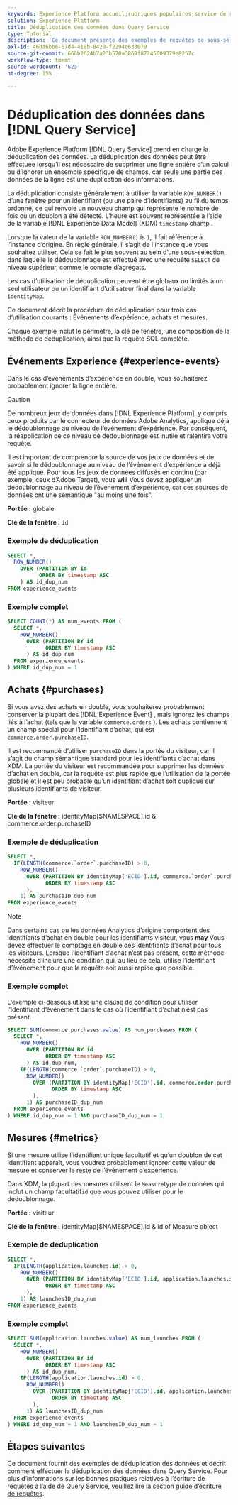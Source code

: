 ```yaml
---
keywords: Experience Platform;accueil;rubriques populaires;service de requête;service de requête;déduplication des données;déduplication ;
solution: Experience Platform
title: Déduplication des données dans Query Service
type: Tutorial
description: 'Ce document présente des exemples de requêtes de sous-sélection et d’échantillon complet pour dédupliquer trois cas d’utilisation courants : Événements d’expérience, achats et mesures.'
exl-id: 46ba6bb6-67d4-418b-8420-f2294e633070
source-git-commit: 668b2624b7a23b570a3869f87245009379e8257c
workflow-type: tm+mt
source-wordcount: '623'
ht-degree: 15%

---
```


# Déduplication des données dans [!DNL Query Service]

Adobe Experience Platform [!DNL Query Service] prend en charge la déduplication des données. La déduplication des données peut être effectuée lorsqu’il est nécessaire de supprimer une ligne entière d’un calcul ou d’ignorer un ensemble spécifique de champs, car seule une partie des données de la ligne est une duplication des informations.

La déduplication consiste généralement à utiliser la variable `ROW_NUMBER()` d’une fenêtre pour un identifiant (ou une paire d’identifiants) au fil du temps ordonné, ce qui renvoie un nouveau champ qui représente le nombre de fois où un doublon a été détecté. L’heure est souvent représentée à l’aide de la variable [!DNL Experience Data Model] (XDM) `timestamp` champ .

Lorsque la valeur de la variable `ROW_NUMBER()` is `1`, il fait référence à l’instance d’origine. En règle générale, il s’agit de l’instance que vous souhaitez utiliser. Cela se fait le plus souvent au sein d’une sous-sélection, dans laquelle le dédoublonnage est effectué avec une requête `SELECT` de niveau supérieur, comme le compte d’agrégats.

Les cas d’utilisation de déduplication peuvent être globaux ou limités à un seul utilisateur ou un identifiant d’utilisateur final dans la variable `identityMap`.

Ce document décrit la procédure de déduplication pour trois cas d’utilisation courants : Événements d’expérience, achats et mesures.

Chaque exemple inclut le périmètre, la clé de fenêtre, une composition de la méthode de déduplication, ainsi que la requête SQL complète.

## Événements Experience {#experience-events}

Dans le cas d’événements d’expérience en double, vous souhaiterez probablement ignorer la ligne entière.

>[!CAUTION]
>
>De nombreux jeux de données dans [!DNL Experience Platform], y compris ceux produits par le connecteur de données Adobe Analytics, applique déjà le dédoublonnage au niveau de l’événement d’expérience. Par conséquent, la réapplication de ce niveau de dédoublonnage est inutile et ralentira votre requête.
>
>Il est important de comprendre la source de vos jeux de données et de savoir si le dédoublonnage au niveau de l’événement d’expérience a déjà été appliqué. Pour tous les jeux de données diffusés en continu (par exemple, ceux d’Adobe Target), vous **will** Vous devez appliquer un dédoublonnage au niveau de l’événement d’expérience, car ces sources de données ont une sémantique &quot;au moins une fois&quot;.

**Portée :** globale

**Clé de la fenêtre :** `id`

### Exemple de déduplication

```sql
SELECT *,
  ROW_NUMBER()
    OVER (PARTITION BY id
          ORDER BY timestamp ASC
    ) AS id_dup_num
FROM experience_events
```

### Exemple complet

```sql
SELECT COUNT(*) AS num_events FROM (
  SELECT *,
    ROW_NUMBER()
      OVER (PARTITION BY id
            ORDER BY timestamp ASC
      ) AS id_dup_num
  FROM experience_events
) WHERE id_dup_num = 1
```

## Achats {#purchases}

Si vous avez des achats en double, vous souhaiterez probablement conserver la plupart des [!DNL Experience Event] , mais ignorez les champs liés à l’achat (tels que la variable `commerce.orders` ). Les achats contiennent un champ spécial pour l’identifiant d’achat, qui est `commerce.order.purchaseID`.

Il est recommandé d’utiliser `purchaseID` dans la portée du visiteur, car il s’agit du champ sémantique standard pour les identifiants d’achat dans XDM. La portée du visiteur est recommandée pour supprimer les données d’achat en double, car la requête est plus rapide que l’utilisation de la portée globale et il est peu probable qu’un identifiant d’achat soit dupliqué sur plusieurs identifiants de visiteur.

**Portée :** visiteur

**Clé de la fenêtre :** identityMap[$NAMESPACE].id &amp; commerce.order.purchaseID

### Exemple de déduplication

```sql
SELECT *,
  IF(LENGTH(commerce.`order`.purchaseID) > 0,
    ROW_NUMBER()
      OVER (PARTITION BY identityMap['ECID'].id, commerce.`order`.purchaseID
            ORDER BY timestamp ASC
      ),
    1) AS purchaseID_dup_num
FROM experience_events
```

>[!NOTE]
>
>Dans certains cas où les données Analytics d’origine comportent des identifiants d’achat en double pour les identifiants visiteur, vous **may** Vous devez effectuer le comptage en double des identifiants d’achat pour tous les visiteurs. Lorsque l’identifiant d’achat n’est pas présent, cette méthode nécessite d’inclure une condition qui, au lieu de cela, utilise l’identifiant d’événement pour que la requête soit aussi rapide que possible.

### Exemple complet

L’exemple ci-dessous utilise une clause de condition pour utiliser l’identifiant d’événement dans le cas où l’identifiant d’achat n’est pas présent.

```sql
SELECT SUM(commerce.purchases.value) AS num_purchases FROM (
  SELECT *,
    ROW_NUMBER()
      OVER (PARTITION BY id
            ORDER BY timestamp ASC
      ) AS id_dup_num,
    IF(LENGTH(commerce.`order`.purchaseID) > 0,
      ROW_NUMBER()
        OVER (PARTITION BY identityMap['ECID'].id, commerce.order.purchaseID
              ORDER BY timestamp ASC
        ),
      1) AS purchaseID_dup_num
  FROM experience_events
) WHERE id_dup_num = 1 AND purchaseID_dup_num = 1
```

## Mesures {#metrics}

Si une mesure utilise l’identifiant unique facultatif et qu’un doublon de cet identifiant apparaît, vous voudrez probablement ignorer cette valeur de mesure et conserver le reste de l’événement d’expérience.

Dans XDM, la plupart des mesures utilisent le `Measure`type de données qui inclut un champ facultatif`id` que vous pouvez utiliser pour le dédoublonnage.

**Portée :** visiteur

**Clé de la fenêtre :** identityMap[$NAMESPACE].id &amp; id of Measure object

### Exemple de déduplication

```sql
SELECT *,
  IF(LENGTH(application.launches.id) > 0,
    ROW_NUMBER()
      OVER (PARTITION BY identityMap['ECID'].id, application.launches.id
            ORDER BY timestamp ASC
      ),
    1) AS launchesID_dup_num
FROM experience_events
```

### Exemple complet

```sql
SELECT SUM(application.launches.value) AS num_launches FROM (
  SELECT *,
    ROW_NUMBER()
      OVER (PARTITION BY id
            ORDER BY timestamp ASC
      ) AS id_dup_num,
    IF(LENGTH(application.launches.id) > 0,
      ROW_NUMBER()
        OVER (PARTITION BY identityMap['ECID'].id, application.launches.id
              ORDER BY timestamp ASC
        ),
      1) AS launchesID_dup_num
  FROM experience_events
) WHERE id_dup_num = 1 AND launchesID_dup_num = 1
```

## Étapes suivantes

Ce document fournit des exemples de déduplication des données et décrit comment effectuer la déduplication des données dans Query Service. Pour plus d’informations sur les bonnes pratiques relatives à l’écriture de requêtes à l’aide de Query Service, veuillez lire la section [guide d’écriture de requêtes](../best-practices/writing-queries.md).
